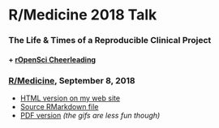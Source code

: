 # R/Medicine 2018 Talk

### The Life & Times of a Reproducible Clinical Project
#### + [rOpenSci Cheerleading](https://ropensci.org)

### [R/Medicine](r-medicine.com), September 8, 2018

- [HTML version on my web site](https://bit.ly/jlt-rmed2018)
- [Source RMarkdown file](https://github.com/jenniferthompson/RMedicine2018/blob/master/rmedicine2018.Rmd)
- [PDF version](https://github.com/jenniferthompson/RMedicine2018/blob/master/rmedicine2018.pdf) *(the gifs are less fun though)*